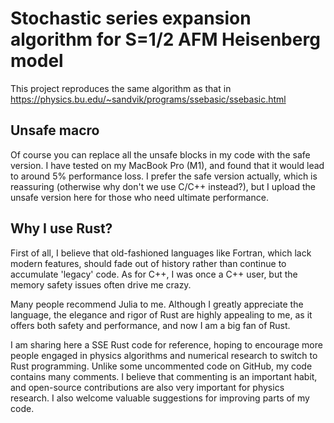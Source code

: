 # Stochastic series expansion algorithm for S=1/2 AFM Heisenberg model

This project reproduces the same algorithm as that in https://physics.bu.edu/~sandvik/programs/ssebasic/ssebasic.html

## Unsafe macro
Of course you can replace all the unsafe blocks in my code with the safe version. I have tested on my MacBook Pro (M1), and found that it would lead to around 5% performance loss. I prefer the safe version actually, which is reassuring (otherwise why don't we use C/C++ instead?), but I upload the unsafe version here for those who need ultimate performance.

## Why I use Rust?

First of all, I believe that old-fashioned languages like Fortran, which lack modern features, should fade out of history rather than continue to accumulate 'legacy' code. As for C++, I was once a C++ user, but the memory safety issues often drive me crazy. 

Many people recommend Julia to me. Although I greatly appreciate the language, the elegance and rigor of Rust are highly appealing to me, as it offers both safety and performance, and now I am a big fan of Rust. 

I am sharing here a SSE Rust code for reference, hoping to encourage more people engaged in physics algorithms and numerical research to switch to Rust programming. Unlike some uncommented code on GitHub, my code contains many comments. I believe that commenting is an important habit, and open-source contributions are also very important for physics research. I also welcome valuable suggestions for improving parts of my code.
